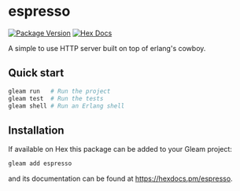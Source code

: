 # espresso

[![Package Version](https://img.shields.io/hexpm/v/espresso)](https://hex.pm/packages/espresso)
[![Hex Docs](https://img.shields.io/badge/hex-docs-ffaff3)](https://hexdocs.pm/espresso/)

A simple to use HTTP server built on top of erlang's cowboy.

## Quick start

```sh
gleam run   # Run the project
gleam test  # Run the tests
gleam shell # Run an Erlang shell
```

## Installation

If available on Hex this package can be added to your Gleam project:

```sh
gleam add espresso
```

and its documentation can be found at <https://hexdocs.pm/espresso>.
